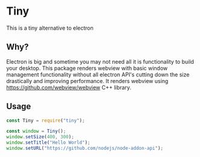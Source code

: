 # Tiny

This is a tiny alternative to electron

## Why?

Electron is big and sometime you may not need all it is functionality to build your desktop. This package renders webview with basic window management functionality without all electron API's cutting down the size drastically and improving performance. It renders webview using https://github.com/webview/webview C++ library.

## Usage

```javascript
const Tiny = require("tiny");

const window = Tiny();
window.setSize(400, 300);
window.setTitle("Hello World");
window.setURL("https://github.com/nodejs/node-addon-api");
```
